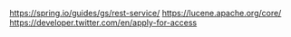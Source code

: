 https://spring.io/guides/gs/rest-service/
https://lucene.apache.org/core/
https://developer.twitter.com/en/apply-for-access

